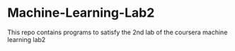 Machine-Learning-Lab2
=====================

This repo contains programs to satisfy the 2nd lab of the coursera machine learning lab2
